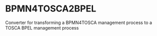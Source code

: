 # BPMN4TOSCA2BPEL
Converter for transforming a BPMN4TOSCA management process to a TOSCA BPEL management process

